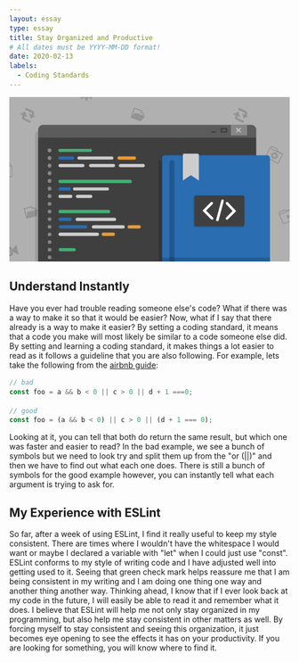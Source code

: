 ```yaml
---
layout: essay
type: essay
title: Stay Organized and Productive
# All dates must be YYYY-MM-DD format!
date: 2020-02-13
labels:
  - Coding Standards
---
```


<img class="ui centered fluid rounded image" src="../images/codingStandards.png">

## Understand Instantly

Have you ever had trouble reading someone else's code? What if there was a way to make it so that it would be easier? Now, what if I say that there already is a way to make it easier? By setting a coding standard, it means that a code you make will most likely be similar to a code someone else did. By setting and learning a coding standard, it makes things a lot easier to read as it follows a guideline that you are also following. For example, lets take the following from the [airbnb guide](https://github.com/airbnb/javascript#the-javascript-style-guide-guide):
```javascript
// bad
const foo = a && b < 0 || c > 0 || d + 1 ===0;

// good
const foo = (a && b < 0) || c > 0 || (d + 1 === 0);
```
Looking at it, you can tell that both do return the same result, but which one was faster and easier to read? In the bad example, we see a bunch of symbols but we need to look try and split them up from the "or (||)" and then we have to find out what each one does. There is still a bunch of symbols for the good example however, you can instantly tell what each argument is trying to ask for.

## My Experience with ESLint

So far, after a week of using ESLint, I find it really useful to keep my style consistent. There are times where I wouldn't have the whitespace I would want or maybe I declared a variable with "let" when I could just use "const". ESLint conforms to my style of writing code and I have adjusted well into getting used to it. Seeing that green check mark helps reassure me that I am being consistent in my writing and I am doing one thing one way and another thing another way. Thinking ahead, I know that if I ever look back at my code in the future, I will easily be able to read it and remember what it does. I believe that ESLint will help me not only stay organized in my programming, but also help me stay consistent in other matters as well. By forcing myself to stay consistent and seeing this organization, it just becomes eye opening to see the effects it has on your productivity. If you are looking for something, you will know where to find it.

